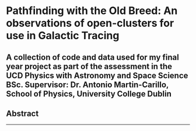 # Pathfinding with the Old Breed: An observations of open-clusters for use in Galactic Tracing 

A collection of code and data used for my final year project as part of the assessment in the UCD Physics with Astronomy and Space Science BSc. Supervisor: Dr. Antonio Martin-Carillo, School of Physics, University College Dublin
---
## Abstract 

---
